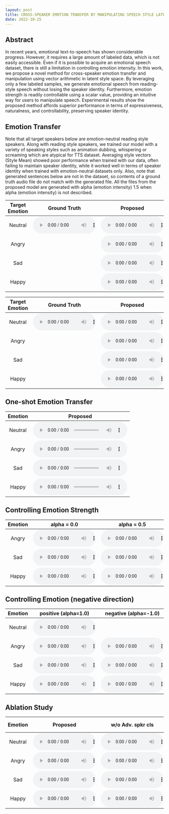 ```yaml
---
layout: post
title: CROSS-SPEAKER EMOTION TRANSFER BY MANIPULATING SPEECH STYLE LATENTS
date: 2022-10-25
---
```

## Abstract

In recent years, emotional text-to-speech has shown considerable progress. However, it requires a large amount of labeled data, which is not easily accessible. Even if it is possible to acquire an emotional speech dataset, there is still a limitation in controlling emotion intensity. In this work, we propose a novel method for cross-speaker emotion transfer and manipulation using vector arithmetic in latent style space. By leveraging only a few labeled samples, we generate emotional speech from reading-style speech without losing the speaker identity. Furthermore, emotion strength is readily controllable using a scalar value, providing an intuitive way for users to manipulate speech. Experimental results show the proposed method affords superior performance in terms of expressiveness, naturalness, and controllability, preserving speaker identity.

## Emotion Transfer 
Note that all target speakers below are emotion-neutral reading style speakers.
Along with reading style speakers, we trained our model with a variety of speaking styles such as animation dubbing, whispering or screaming which are atypical for TTS dataset.
Averaging style vectors (Style Mean) showed poor performance when trained with our data, often failing to maintain speaker identity, while it worked well in terms of speaker identity when trained with emotion-neutral datasets only.
Also, note that generated sentences below are not in the dataset, so contents of a ground truth audio file do not match with the generated file. All the files from the proposed model are generated with alpha (emotion intensity) 1.5 when alpha (emotion intensity) is not described.

| Target Emotion  | Ground Truth    | Proposed    | Style Mean    |
|   :----:    |    :----:   |    :----:   |     :----:    |
| Neutral     | <audio controls style="width: 200px;"><source src='./assets/xtine.wav'></audio>| <audio controls style="width: 200px;"><source src='./assets/xtine_100shot_neutral.wav'></audio> | <audio controls style="width: 200px;"><source src='./assets/xtine_base_neutral.wav'></audio>  |
| Angry       || <audio controls style="width: 200px;"><source src='./assets/xtine_100shot_angry.wav'></audio> | <audio controls style="width: 200px;"><source src='./assets/xtine_base_angry.wav'></audio>  |
| Sad         || <audio controls style="width: 200px;"><source src='./assets/xtine_100shot_sad.wav'></audio> | <audio controls style="width: 200px;"><source src='./assets/xtine_base_sad.wav'></audio>  |
| Happy       || <audio controls style="width: 200px;"><source src='./assets/xtine_100shot_happy.wav'></audio> | <audio controls style="width: 200px;"><source src='./assets/xtine_base_happy.wav'></audio>  |


| Target Emotion | Ground Truth    |  Proposed    | Style Mean    |
|   :----:    |    :----:   |     :----:   |     :----:    |
| Neutral     |<audio controls style="width: 200px;"><source src='./assets/iyuno-ko-m1.wav'></audio>| <audio controls style="width: 200px;"><source src='./assets/iyuno-ko-m1_100shot_neutral.wav'></audio> | <audio controls style="width: 200px;"><source src='./assets/iyuno-ko-m1_base_neutral.wav'></audio> |
| Angry       || <audio controls style="width: 200px;"><source src='./assets/iyuno-ko-m1_100shot_angry.wav'></audio> | <audio controls style="width: 200px;"><source src='./assets/iyuno-ko-m1_base_angry.wav'></audio>  |
| Sad         || <audio controls style="width: 200px;"><source src='./assets/iyuno-ko-m1_100shot_sad.wav'></audio> | <audio controls style="width: 200px;"><source src='./assets/iyuno-ko-m1_base_sad.wav'></audio>  |
| Happy       || <audio controls style="width: 200px;"><source src='./assets/iyuno-ko-m1_100shot_happy.wav'></audio> | <audio controls style="width: 200px;"><source src='./assets/iyuno-ko-m1_base_happy.wav'></audio>  |

## One-shot Emotion Transfer

| Emotion     | Proposed    |
|   :----:    |    :----:   |
| Neutral     | <audio controls><source src='./assets/hamin_oneshot_neutral.wav'></audio> |
| Angry       | <audio controls><source src='./assets/hamin_oneshot_angry.wav'></audio> |
| Sad         | <audio controls><source src='./assets/hamin_oneshot_sad.wav'></audio> | 
| Happy       | <audio controls><source src='./assets/hamin_oneshot_happy.wav'></audio> |

## Controlling Emotion Strength

| Emotion | alpha = 0.0    | alpha = 0.5 | alpha = 1.0 | alpha = 1.5 | alpha = 2.0 | 
|   :----:    |    :----:   |     :----:    |     :----:    |     :----:    |      :----:    |
| Angry       | <audio controls style="width: 200px;"><source src='./assets/seungjun_angry0.wav'></audio> | <audio controls style="width: 200px;"><source src='./assets/seungjun_angry0.5.wav'></audio>  | <audio controls style="width: 200px;"><source src='./assets/seungjun_angry1.0.wav'></audio>  | <audio controls style="width: 200px;"><source src='./assets/seungjun_angry1.5.wav'></audio>  | <audio controls style="width: 200px;"><source src='./assets/seungjun_angry2.0.wav'></audio>  | 
| Sad         | <audio controls style="width: 200px;"><source src='./assets/xtine_sad0.wav'></audio> | <audio controls style="width: 200px;"><source src='./assets/xtine_sad0.5.wav'></audio>  | <audio controls style="width: 200px;"><source src='./assets/xtine_sad1.0.wav'></audio>  | <audio controls style="width: 200px;"><source src='./assets/xtine_sad1.5.wav'></audio>  | <audio controls style="width: 200px;"><source src='./assets/xtine_sad2.0.wav'></audio>  |
| Happy       | <audio controls style="width: 200px;"><source src='./assets/ntis-eng_F_happy0.wav'></audio> | <audio controls style="width: 200px;"><source src='./assets/ntis-eng_F_happy0.5.wav'></audio>  | <audio controls style="width: 200px;"><source src='./assets/ntis-eng_F_happy1.0.wav'></audio>  | <audio controls style="width: 200px;"><source src='./assets/ntis-eng_F_happy1.5.wav'></audio>  | <audio controls style="width: 200px;"><source src='./assets/ntis-eng_F_happy2.0.wav'></audio>  |

## Controlling Emotion (negative direction)

| Emotion     | positive (alpha=1.0)   | negative (alpha=-1.0) |
|   :----:    |    :----:   |    :----:   |    
| Neutral     | <audio controls style="width: 200px;"><source src='./assets/xtine_neutral.wav'></audio> |  
| Angry       | <audio controls style="width: 200px;"><source src='./assets/xtine_angry_pos.wav'></audio> |  <audio controls style="width: 200px;"><source src='./assets/xtine_angry_neg.wav'></audio> |  
| Sad         | <audio controls style="width: 200px;"><source src='./assets/xtine_sad_pos.wav'></audio> |  <audio controls style="width: 200px;"><source src='./assets/xtine_sad_neg.wav'></audio> |  
| Happy       | <audio controls style="width: 200px;"><source src='./assets/xtine_happy_pos.wav'></audio> |  <audio controls style="width: 200px;"><source src='./assets/xtine_happy_neg.wav'></audio> |  


## Ablation Study

| Emotion     | Proposed    | w/o Adv. spkr cls | w/o Cycle-consisency loss |
|   :----:    |    :----:   |    :----:   |     :----:   |
| Neutral     | <audio controls style="width: 200px;"><source src='./assets/nts-eng_M_prop_neutral.wav'></audio> | <audio controls style="width: 200px;"><source src='./assets/nts-eng_M_abl1_neutral.wav'></audio> |  <audio controls style="width: 200px;"><source src='./assets/nts-eng_M_abl2_neutral.wav'></audio> |
| Angry       | <audio controls style="width: 200px;"><source src='./assets/nts-eng_M_prop_angry.wav'></audio> |  <audio controls style="width: 200px;"><source src='./assets/nts-eng_M_abl1_angry.wav'></audio> |  <audio controls style="width: 200px;"><source src='./assets/nts-eng_M_abl2_angry.wav'></audio> | 
| Sad         | <audio controls style="width: 200px;"><source src='./assets/nts-eng_M_prop_sad.wav'></audio> |  <audio controls style="width: 200px;"><source src='./assets/nts-eng_M_abl1_sad.wav'></audio> |  <audio controls style="width: 200px;"><source src='./assets/nts-eng_M_abl2_sad.wav'></audio> | 
| Happy       | <audio controls style="width: 200px;"><source src='./assets/nts-eng_M_prop_happy.wav'></audio> |  <audio controls style="width: 200px;"><source src='./assets/nts-eng_M_abl1_happy.wav'></audio> |  <audio controls style="width: 200px;"><source src='./assets/nts-eng_M_abl2_happy.wav'></audio> | 
